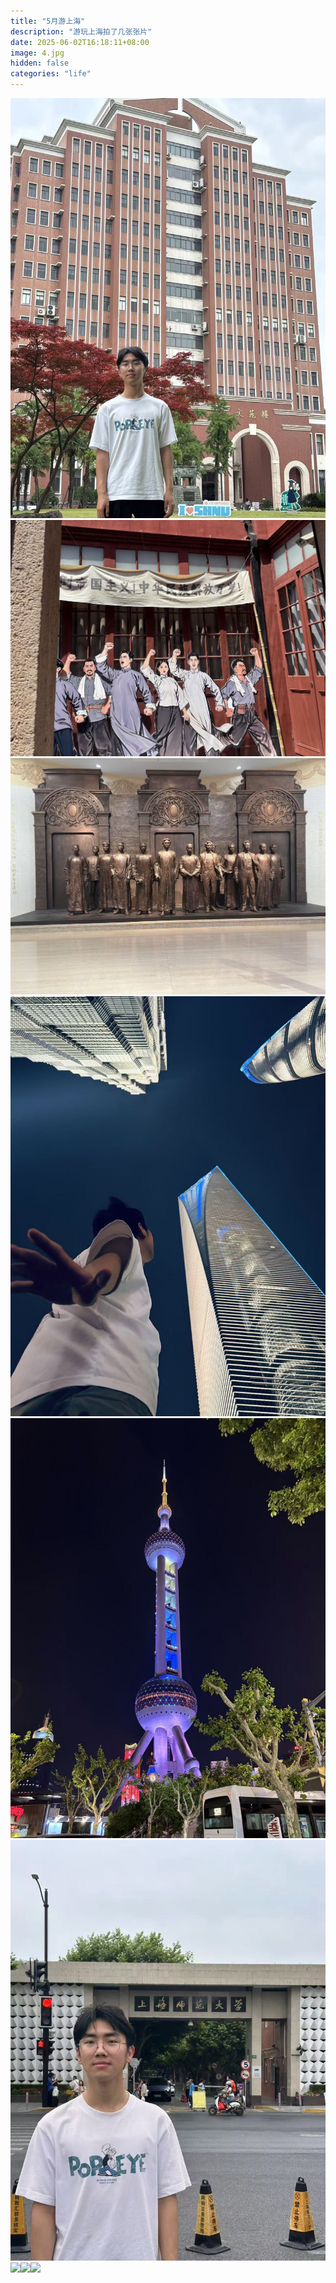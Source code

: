 ```yaml
---
title: "5月游上海"
description: "游玩上海拍了几张张片"
date: 2025-06-02T16:18:11+08:00
image: 4.jpg
hidden: false
categories: "life"
---
```

![](1.jpg)![](2.jpg)![](3.jpg)</br>
![](4.jpg)![](5.jpg)![](6.jpg)</br>
![](7.JPG)![](8.JPG)![](9.jpg)</br>